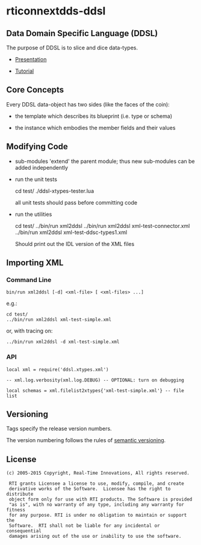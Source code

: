                                                                                                                                                     
# rticonnextdds-ddsl


## Data Domain Specific Language (DDSL)

The purpose of DDSL is to slice and dice data-types.

- [Presentation](https://docs.google.com/presentation/d/1UYCS0KznOBapPTgaMkYoG4rC7DERpLhXtl0odkaGOSI/edit#slide=id.g4653da537_05)

- [Tutorial](examples/ddsl-tutorial.lua)



## Core Concepts

Every DDSL data-object has two sides (like the faces of the coin):

- the template which describes its blueprint (i.e. type or schema)

- the instance which embodies the member fields and their values
     
     
## Modifying Code

- sub-modules 'extend' the parent module; thus new sub-modules can be added 
  independently
  
- run the unit tests

    cd test/
    ./ddsl-xtypes-tester.lua 

  all unit tests should pass before committing code
  
- run the utilities

    cd test/
    ../bin/run xml2ddsl
    ../bin/run xml2ddsl xml-test-connector.xml
    ../bin/run xml2ddsl xml-test-ddsc-types1.xml
    
   Should print out the IDL version of the XML files
   

## Importing XML


### Command Line


    bin/run xml2ddsl [-d] <xml-file> [ <xml-files> ...]

e.g.:

    cd test/
    ../bin/run xml2ddsl xml-test-simple.xml

or, with tracing on:

    ../bin/run xml2ddsl -d xml-test-simple.xml

### API

    local xml = require('ddsl.xtypes.xml')

    -- xml.log.verbosity(xml.log.DEBUG) -- OPTIONAL: turn on debugging

    local schemas = xml.filelist2xtypes{'xml-test-simple.xml'} -- file list

## Versioning

Tags specify the release version numbers.

The version numbering follows the rules of
[semantic versioning](http://semver.org).

## License

    (c) 2005-2015 Copyright, Real-Time Innovations, All rights reserved.    
                                                                            
     RTI grants Licensee a license to use, modify, compile, and create          
     derivative works of the Software.  Licensee has the right to distribute    
     object form only for use with RTI products. The Software is provided       
     "as is", with no warranty of any type, including any warranty for fitness  
     for any purpose. RTI is under no obligation to maintain or support the     
     Software.  RTI shall not be liable for any incidental or consequential     
     damages arising out of the use or inability to use the software.           
